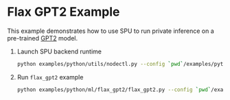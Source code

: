 # Flax GPT2 Example

This example demonstrates how to use SPU to run private inference on a pre-trained
[GPT2](https://cdn.openai.com/better-language-models/language_models_are_unsupervised_multitask_learners.pdf) model.

1. Launch SPU backend runtime

    ```sh
    python examples/python/utils/nodectl.py --config `pwd`/examples/python/ml/flax_gpt2/3pc.json up
    ```

2. Run `flax_gpt2` example

    ```sh
    python examples/python/ml/flax_gpt2/flax_gpt2.py --config `pwd`/examples/python/ml/flax_gpt2/3pc.json
    ```
